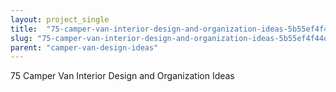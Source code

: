```yaml
---
layout: project_single
title:  "75-camper-van-interior-design-and-organization-ideas-5b55ef4f44dc7"
slug: "75-camper-van-interior-design-and-organization-ideas-5b55ef4f44dc7"
parent: "camper-van-design-ideas"
---
```

75 Camper Van Interior Design and Organization Ideas